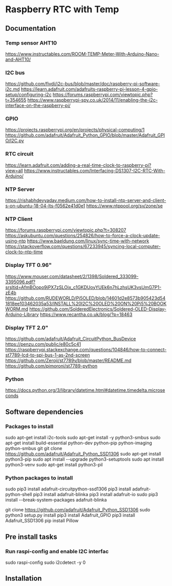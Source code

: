 # Raspberry RTC with Temp

## Documentation

### Temp sensor AHT10
https://www.instructables.com/ROOM-TEMP-Meter-With-Arduino-Nano-and-AHT10/

### I2C bus
https://github.com/fivdi/i2c-bus/blob/master/doc/raspberry-pi-software-i2c.md
https://learn.adafruit.com/adafruits-raspberry-pi-lesson-4-gpio-setup/configuring-i2c
https://forums.raspberrypi.com/viewtopic.php?t=354655
https://www.raspberrypi-spy.co.uk/2014/11/enabling-the-i2c-interface-on-the-raspberry-pi/

### GPIO
https://projects.raspberrypi.org/en/projects/physical-computing/1
https://github.com/adafruit/Adafruit_Python_GPIO/blob/master/Adafruit_GPIO/I2C.py


### RTC circuit
https://learn.adafruit.com/adding-a-real-time-clock-to-raspberry-pi?view=all
https://www.instructables.com/Interfacing-DS1307-I2C-RTC-With-Arduino/


### NTP Server
https://rishabhdevyadav.medium.com/how-to-install-ntp-server-and-client-s-on-ubuntu-18-04-lts-f0562e41d0e1
https://www.ntppool.org/sv/zone/se


### NTP Client
https://forums.raspberrypi.com/viewtopic.php?t=308207
https://askubuntu.com/questions/254826/how-to-force-a-clock-update-using-ntp
https://www.baeldung.com/linux/sync-time-with-network
https://stackoverflow.com/questions/67233945/syncing-local-computer-clock-to-ntp-time


### Display TFT 0.96"
https://www.mouser.com/datasheet/2/1398/Soldered_333099-3395096.pdf?srsltid=AfmBOopo9jPX7zSLOix_c1GKDUoyYUEk6n7hLzhsUK3vsUmG7P1-zE4b
https://github.com/RUDEWORLD/Pi5OLED/blob/14601d2e8573b905423d541818ee103462035a53/INSTALL%20I2C%20OLED%20ON%20Pi5%20BOOKWORM.md
https://github.com/SolderedElectronics/Soldered-OLED-Display-Arduino-Library
https://www.recantha.co.uk/blog/?p=18463


### Display TFT 2.0"
https://github.com/adafruit/Adafruit_CircuitPython_BusDevice
https://penzu.com/public/e80c5c41
https://raspberrypi.stackexchange.com/questions/104846/how-to-connect-st7789-lcd-to-spi-bus-1-as-2nd-screen
https://github.com/Zeroji/st7789v/blob/master/README.md
https://github.com/pimoroni/st7789-python


### Python
https://docs.python.org/3/library/datetime.html#datetime.timedelta.microseconds


## Software dependencies

### Packages to  install 
sudo apt-get install i2c-tools
sudo apt-get install -y python3-smbus
sudo apt-get install build-essential python-dev python-pip python-imaging python-smbus git
git clone https://github.com/adafruit/Adafruit_Python_SSD1306
sudo apt-get install python3-pip
sudo apt install --upgrade python3-setuptools
sudo apt install python3-venv
sudo apt-get install python3-pil


### Python packages to install
sudo pip3 install adafruit-circuitpython-ssd1306
pip3 install adafruit-python-shell
pip3 install adafruit-blinka
pip3 install adafruit-io
sudo pip3 install --break-system-packages adafruit-blinka

git clone https://github.com/adafruit/Adafruit_Python_SSD1306
sudo python3 setup.py install
pip3 install Adafruit_GPIO
pip3 install Adafruit_SSD1306
pip install Pillow


## Pre install tasks
### Run raspi-config and enable I2C interfac
sudo raspi-config
sudo i2cdetect -y 0


## Installation











